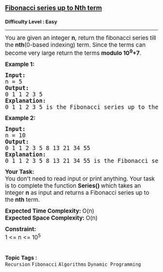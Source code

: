 <h2><a href="https://www.geeksforgeeks.org/problems/fibonacci-series-up-to-nth-term/1?utm_source=geeksforgeeks&utm_medium=newui_home&utm_campaign=potd">Fibonacci series up to Nth term</a></h2><h3>Difficulty Level : Easy</h3><hr><div class="problems_problem_content__Xm_eO"><p><span style="font-size: 14pt;">You are given an integer <strong>n</strong>, return the fibonacci series till the <strong>nth</strong>(0-based indexing) term. Since the terms can become very large return the terms <strong>modulo 10<sup>9</sup>+7</strong>.</span></p>
<p><span style="font-size: 14pt;"><strong>Example 1:</strong></span></p>
<pre><span style="font-size: 14pt;"><strong>Input:
</strong>n = 5<strong>
Output:
</strong>0 1 1 2 3 5
<strong>Explanation:</strong>
0 1 1 2 3 5 is the Fibonacci series up to the 5th term.</span></pre>
<p><span style="font-size: 14pt;"><strong>Example 2:</strong></span></p>
<pre><span style="font-size: 14pt;"><strong>Input:
</strong>n = 10<strong>
Output:
</strong>0 1 1 2 3 5 8 13 21 34 55
<strong>Explanation:</strong>
0 1 1 2 3 5 8 13 21 34 55 is the Fibonacci series up to the 10th term.</span></pre>
<p><span style="font-size: 14pt;"><strong>Your Task:</strong><br>You don't need to read input or print anything. Your task is to complete the function <strong>Series()&nbsp;</strong>which takes an Integer <strong>n</strong> as input and returns a Fibonacci series up to the <strong>nth</strong> term.</span></p>
<p><span style="font-size: 14pt;"><strong>Expected Time Complexity: </strong>O(n)</span><br><span style="font-size: 14pt;"><strong>Expected Space Complexity: </strong>O(n)</span></p>
<p><span style="font-size: 14pt;"><strong>Constraint:</strong></span><br><span style="font-size: 14pt;">1 &lt;= n &lt;= 10<sup>5</sup></span></p></div><br><p><span style=font-size:18px><strong>Topic Tags : </strong><br><code>Recursion</code>&nbsp;<code>Fibonacci</code>&nbsp;<code>Algorithms</code>&nbsp;<code>Dynamic Programming</code>&nbsp;